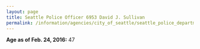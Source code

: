 ```yaml
---
layout: page
title: Seattle Police Officer 6953 David J. Sullivan
permalink: /information/agencies/city_of_seattle/seattle_police_department/copbook/6953/
---
```


**Age as of Feb. 24, 2016:** 47
